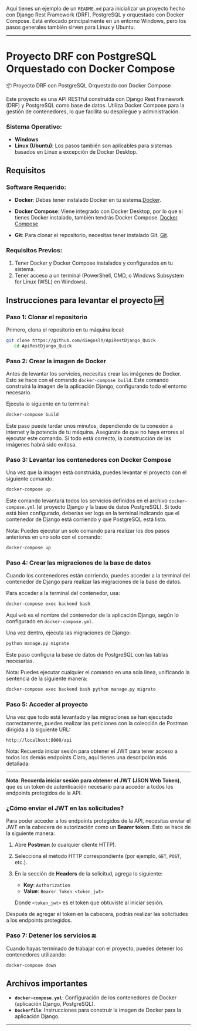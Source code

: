 Aquí tienes un ejemplo de un `README.md` para inicializar un proyecto hecho con Django Rest Framework (DRF), PostgreSQL y orquestado con Docker Compose. Está enfocado principalmente en un entorno Windows, pero los pasos generales también sirven para Linux y Ubuntu.

---

# Proyecto DRF con PostgreSQL Orquestado con Docker Compose

📦 Proyecto DRF con PostgreSQL Orquestado con Docker Compose

Este proyecto es una API RESTful construida con Django Rest Framework (DRF) y PostgreSQL como base de datos. Utiliza Docker Compose para la gestión de contenedores, lo que facilita su despliegue y administración.

### Sistema Operativo:
- **Windows** 
- **Linux (Ubuntu)**: Los pasos también son aplicables para sistemas basados en Linux a excepción de Docker Desktop.

## Requisitos

### Software Requerido:
- **Docker**: Debes tener instalado Docker en tu sistema.[Docker](https://www.docker.com/products/docker-desktop).
  
- **Docker Compose**: Viene integrado con Docker Desktop, por lo que si tienes Docker instalado, también tendrás Docker Compose. [Docker Compose](https://docs.docker.com/compose/install/)

- **Git**: Para clonar el repositorio, necesitas tener instalado Git. [Git](https://git-scm.com/).

### Requisitos Previos:
1. Tener Docker y Docker Compose instalados y configurados en tu sistema.
2. Tener acceso a un terminal (PowerShell, CMD, o Windows Subsystem for Linux (WSL) en Windows).


## Instrucciones para levantar el proyecto 🆙

### Paso 1: Clonar el repositorio

Primero, clona el repositorio en tu máquina local:

```bash
git clone https://github.com/diegoslh/ApiRestDjango_Quick
   cd ApiRestDjango_Quick
```

### Paso 2: Crear la imagen de Docker

Antes de levantar los servicios, necesitas crear las imágenes de Docker. Esto se hace con el comando `docker-compose build`. Este comando construirá la imagen de la aplicación Django, configurando todo el entorno necesario.

Ejecuta lo siguiente en tu terminal:

```bash
docker-compose build
```

Este paso puede tardar unos minutos, dependiendo de tu conexión a internet y la potencia de tu máquina. Asegúrate de que no haya errores al ejecutar este comando. Si todo está correcto, la construcción de las imágenes habrá sido exitosa.

### Paso 3: Levantar los contenedores con Docker Compose

Una vez que la imagen está construida, puedes levantar el proyecto con el siguiente comando:

```bash
docker-compose up
```

Este comando levantará todos los servicios definidos en el archivo `docker-compose.yml` (el proyecto Django y la base de datos PostgreSQL). Si todo está bien configurado, deberías ver logs en la terminal indicando que el contenedor de Django está corriendo y que PostgreSQL está listo.

Nota: Puedes ejecutar un solo comando para realizar los dos pasos anteriores en uno solo con el comando:

```bash
docker-compose up
```

### Paso 4: Crear las migraciones de la base de datos

Cuando los contenedores están corriendo, puedes acceder a la terminal del contenedor de Django para realizar las migraciones de la base de datos.

Para acceder a la terminal del contenedor, usa:

```bash
docker-compose exec backend bash
```

Aquí `web` es el nombre del contenedor de la aplicación Django, según lo configurado en `docker-compose.yml`.

Una vez dentro, ejecuta las migraciones de Django:

```bash
python manage.py migrate
```

Este paso configura la base de datos de PostgreSQL con las tablas necesarias.

Nota: Puedes ejecutar cualquier el comando en una sola linea, unificando la sentencia de la siguiente manera:

```bash
docker-compose exec backend bash python manage.py migrate
```

### Paso 5: Acceder al proyecto

Una vez que todo está levantado y las migraciones se han ejecutado correctamente, puedes realizar las peticiones con la colección de Postman dirigida a la siguiente URL:

```
http://localhost:8000/api
```

Nota: Recuerda iniciar sesión para obtener el JWT para tener acceso a todos los demás endpoints
Claro, aquí tienes una descripción más detallada:

---

**Nota**: **Recuerda iniciar sesión para obtener el JWT (JSON Web Token)**, que es un token de autenticación necesario para acceder a todos los endpoints protegidos de la API.

### ¿Cómo enviar el JWT en las solicitudes?

Para poder acceder a los endpoints protegidos de la API, necesitas enviar el JWT en la cabecera de autorización como un **Bearer token**. Esto se hace de la siguiente manera:

1. Abre **Postman** (o cualquier cliente HTTP).
2. Selecciona el método HTTP correspondiente (por ejemplo, `GET`, `POST`, etc.).
3. En la sección de **Headers** de la solicitud, agrega lo siguiente:
   - **Key**: `Authorization`
   - **Value**: `Bearer Token <token_jwt>`
   
   Donde `<token_jwt>` es el token que obtuviste al iniciar sesión.

Después de agregar el token en la cabecera, podrás realizar las solicitudes a los endpoints protegidos.


### Paso 7: Detener los servicios 🔚

Cuando hayas terminado de trabajar con el proyecto, puedes detener los contenedores utilizando:

```bash
docker-compose down
```

## Archivos importantes

- **`docker-compose.yml`**: Configuración de los contenedores de Docker (aplicación Django, PostgreSQL).
- **`Dockerfile`**: Instrucciones para construir la imagen de Docker para la aplicación Django.

---
